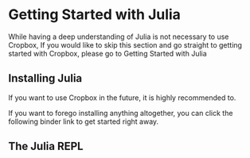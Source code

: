 # Getting Started with Julia

While having a deep understanding of Julia is not necessary to use Cropbox, If you would like to skip this section and go straight to getting started with Cropbox, please go to Getting Started with Julia

## Installing Julia

If you want to use Cropbox in the future, it is highly recommended to.

If you want to forego installing anything altogether, you can click the following binder link to get started right away.

## The Julia REPL

